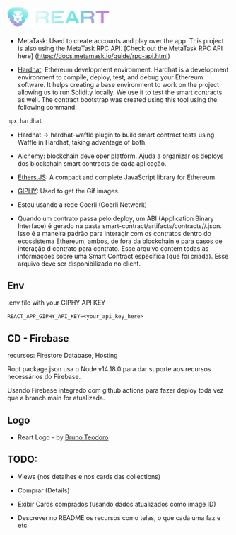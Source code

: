 ## <img alt="Reart Logo" src="./client/src/assets/images/reart-logo.svg" width="230" />

- MetaTask: Used to create accounts and play over the app. This project is also using the MetaTask RPC API. [Check out the MetaTask RPC API here] (https://docs.metamask.io/guide/rpc-api.html)

- [Hardhat](https://hardhat.org/): Ethereum development environment. Hardhat is a development environment to compile, deploy, test, and debug your Ethereum software. It helps creating a base environment to work on the project allowing us to run Solidity locally. We use it to test the smart contracts as well. The contract bootstrap was created using this tool using the following command:

```sh
npx hardhat
```

- Hardhat -> hardhat-waffle plugin to build smart contract tests using Waffle in Hardhat, taking advantage of both.

- [Alchemy](https://www.alchemy.com/): blockchain developer platform. Ajuda a organizar os deploys dos blockchain smart contracts de cada aplicação.

- [Ethers.JS](https://docs.ethers.io/v4/getting-started.html): A compact and complete JavaScript library for Ethereum.

- [GIPHY](https://developers.giphy.com/): Used to get the Gif images.

- Estou usando a rede Goerli (Goerli Network)

- Quando um contrato passa pelo deploy, um ABI (Application Binary Interface) é gerado na pasta smart-contract/artifacts/contracts/<NomeDoContrato>/<NomedoContrato>.json. Isso é a maneira padrão para interagir com os contratos dentro do ecossistema Ethereum, ambos, de fora da blockchain e para casos de interação d contrato para contrato. Esse arquivo contem todas as informações sobre uma Smart Contract específica (que foi criada). Esse arquivo deve ser disponibilizado no client.

## Env

.env file with your GIPHY API KEY

```
REACT_APP_GIPHY_API_KEY=<your_api_key_here>
```

## CD - Firebase

recursos: Firestore Database, Hosting

Root package.json usa o Node v14.18.0 para dar suporte aos recursos necessários do Firebase.

Usando Firebase integrado com github actions para fazer deploy toda vez que a branch main for atualizada.

## Logo

- Reart Logo - by [Bruno Teodoro](https://www.linkedin.com/in/brunoteodoro/)

## TODO:

- Views (nos detalhes e nos cards das collections)
- Comprar (Details)
- Exibir Cards comprados (usando dados atualizados como image ID)

- Descrever no README os recursos como telas, o que cada uma faz e etc

